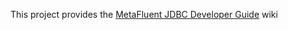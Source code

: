 This project provides the [MetaFluent JDBC Developer Guide](https://github.com/MetaFluent/jdbc-developers-guide.wiki) wiki
